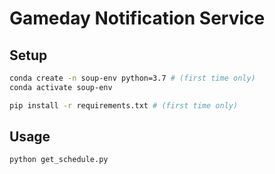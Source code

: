 # Gameday Notification Service

## Setup

```sh
conda create -n soup-env python=3.7 # (first time only)
conda activate soup-env
```

```sh
pip install -r requirements.txt # (first time only)
```

## Usage

```sh
python get_schedule.py
```
